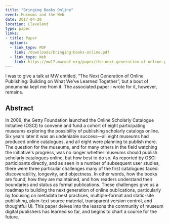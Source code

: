 ```yaml
---
title: "Bringing Books Online"
event: Museums and the Web
date: 2017-04-20
location: Cleveland
type: paper
links:
- title: Paper
  options:
  - link_type: PDF
    link: /downloads/bringing-books-online.pdf
  - link_type: Web
    link: https://mw17.mwconf.org/paper/the-next-generation-of-online-publishing-building-on-what-weve-learned-together/
---
```


I was to give a talk at MW entitled, “The Next Generation of Online Publishing: Building on What We’ve Learned Together”, but a bout of pneumonia kept me from it. The associated paper I wrote for it, however, remains.

## Abstract

In 2009, the Getty Foundation launched the Online Scholarly Catalogue Initiative (OSCI) to convene and fund a cohort of eight participating museums exploring the possibility of publishing scholarly catalogs online. Six years later it was an undeniable success—all eight museums had produced online catalogues, and all eight were planning to publish more. The question for the museums, and for many others in the field watching the initiative's progress, was no longer whether museums should publish scholarly catalogues online, but how best to do so. As reported by OSCI participants directly, and as seen in a number of subsequent user studies, there were three particular challenges many of the first catalogues faced: discoverability, longevity, and objectness. In other words, how the books are found, how they are maintained, and how readers understand their boundaries and status as formal publications. These challenges give us a roadmap to building the next generation of online publications, particularly by focusing on metadata best practices, multiple-format and static-site publishing, plain-text source material, transparent version control, and thoughtful UI. This paper delves into the lessons the community of museum digital publishers has learned so far, and begins to chart a course for the future.
